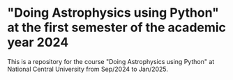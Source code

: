 # "Doing Astrophysics using Python" at the first semester of the academic year 2024

This is a repository for the course "Doing Astrophysics using Python" at National Central University from Sep/2024 to Jan/2025.
